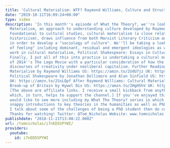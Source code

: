 ```yaml
---
title: 'Cultural Materialism: WTF? Raymond Williams, Culture and Structures of Feeling'
date: "2019-10-11T16:09:24+08:00"
type: video
description: 'In this month''s episode of What the Theory?, we''re looking at Cultural
  Materialism, an approach to understanding culture developed by Raymond Williams.
  Foundational to cultural studies, cultural materialism (a close relation to new
  historicism), draws influence from both Marxist Literary Criticism and Liberal Humanism
  in order to develop a "sociology of culture". We''ll be taking a look at "structures
  of feeling" including dominant, residual and emergent ideologies as well as an important
  work in cultural materialism, Political Shakespeare: Essays in Cultural Materialism.
  Finally, I put all of this into practice is undertaking a cultural materialist analysis
  of 2014''s The Lego Movie with a particular consideration of how the film handles
  discourses of creativity under neoliberal capitalism. Further Reading Culture and
  Materialism by Raymond Williams US: https://amzn.to/2UdU7jz UK: https://amzn.to/2NCvR8z
  Political Shakespeare by Jonathan Dollimore and Alan Sinfield US: https://amzn.to/2EJ3vXr
  UK: https://amzn.to/2SxLQpf After Raymond Williams: Cultural Materialism and the
  Break-up of Britain by Hywel Dix US: https://amzn.to/2HgH5hV UK: https://amzn.to/2T8BMbf
  [The above are affiliate links. I receive a small kickback from anything you buy
  which, in turn, helps to support the channel.] If you''ve enjoyed this video and
  would like to see more including my What The Theory? series in which I provide some
  snappy introductions to key theories in the humanities as well as PhD vlogs in which
  I talk about some of the challenges of being a PhD student then do consider subscribing.
  Thanks for watching! Twitter: @Tom_Nicholas Website: www.tomnicholas.com'
publishdate: "2018-11-21T13:08:22.000Z"
url: /tomnicholas/i7nED5SPYWI/
providers:
  youtube:
    id: i7nED5SPYWI
---
```

